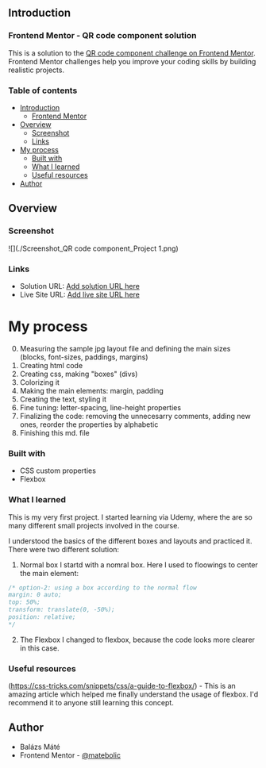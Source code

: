 ## Introduction
### Frontend Mentor - QR code component solution

This is a solution to the [QR code component challenge on Frontend Mentor](https://www.frontendmentor.io/challenges/qr-code-component-iux_sIO_H). Frontend Mentor challenges help you improve your coding skills by building realistic projects. 

### Table of contents
- [Introduction](#introduction)
  - [Frontend Mentor](#screenshot)
- [Overview](#overview)
  - [Screenshot](#screenshot)
  - [Links](#links)
- [My process](#my-process)
  - [Built with](#built-with)
  - [What I learned](#what-i-learned)
  - [Useful resources](#useful-resources)
- [Author](#author)

## Overview

### Screenshot

![](./Screenshot_QR code component_Project 1.png)

### Links

- Solution URL: [Add solution URL here](https://your-solution-url.com)
- Live Site URL: [Add live site URL here](https://your-live-site-url.com)

# My process

0.  Measuring the sample jpg layout file and defining the main sizes (blocks, font-sizes, paddings, margins)
1. Creating html code
2. Creating css, making "boxes" (divs)
3. Colorizing it
4. Making the main elements: margin, padding
5. Creating the text, styling it
6. Fine tuning: letter-spacing, line-height properties
7. Finalizing the code: removing the unnecesarry comments, adding new ones, reorder the properties by alphabetic
8. Finishing this md. file

### Built with

- CSS custom properties
- Flexbox

### What I learned

This is my very first project. I started learning via Udemy, where the are so many different small projects involved in the course.

I understood the basics of the different boxes and layouts and practiced it. There were two different solution:

1. Normal box
I startd with a nomral box. Here I used to floowings to center the main element:

```css
/* option-2: using a box according to the normal flow   
margin: 0 auto;                                
top: 50%;
transform: translate(0, -50%);
position: relative;
*/
```

2. The Flexbox
I changed to flexbox, because the code looks more clearer in this case.


### Useful resources

(https://css-tricks.com/snippets/css/a-guide-to-flexbox/) - This is an amazing article which helped me finally understand the usage of flexbox. I'd recommend it to anyone still learning this concept.

## Author

- Balázs Máté
- Frontend Mentor - [@matebolic]([https://www.frontendmentor.io/profile/matebolic])

